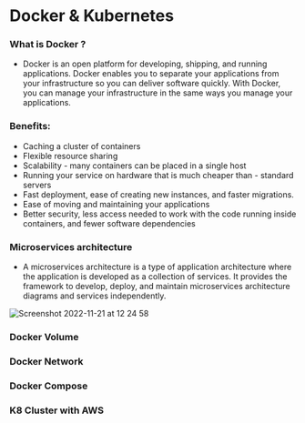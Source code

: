 # Docker & Kubernetes


### What is Docker ? 

- Docker is an open platform for developing, shipping, and running applications. Docker enables you to separate your applications from your infrastructure so you can deliver software quickly. With Docker, you can manage your infrastructure in the same ways you manage your applications.

### Benefits: 

- Caching a cluster of containers
- Flexible resource sharing
- Scalability - many containers can be placed in a single host
- Running your service on hardware that is much cheaper than - standard servers
- Fast deployment, ease of creating new instances, and faster migrations.
- Ease of moving and maintaining your applications
- Better security, less access needed to work with the code running inside containers, and fewer software dependencies



### Microservices architecture 

- A microservices architecture is a type of application architecture where the application is developed as a collection of services. It provides the framework to develop, deploy, and maintain microservices architecture diagrams and services independently.


![Screenshot 2022-11-21 at 12 24 58](https://user-images.githubusercontent.com/115224560/203070423-f2fbb0a0-cd96-40fc-9543-d5a7fcfd6e7b.png)


### Docker Volume

### Docker Network 

### Docker Compose

### K8 Cluster with AWS
